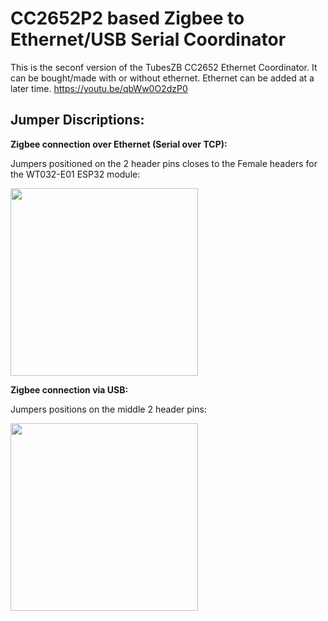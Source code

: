 # CC2652P2 based Zigbee to Ethernet/USB Serial Coordinator

This is the seconf version of the TubesZB CC2652 Ethernet Coordinator. It can be bought/made with or without ethernet. Ethernet can be added at a later time. https://youtu.be/qbWw0O2dzP0

## Jumper Discriptions:

**Zigbee connection over Ethernet (Serial over TCP):**

Jumpers positioned on the 2 header pins closes to the Female headers for the WT032-E01 ESP32 module:

<img src="https://raw.githubusercontent.com/tube0013/tube_gateways/main/V2_tube_zb_gw_cc2652p2/V2_ZB_2_ETH.JPG" width="300">


**Zigbee connection via USB:**

Jumpers positions on the middle 2 header pins:

<img src="https://raw.githubusercontent.com/tube0013/tube_gateways/main/V2_tube_zb_gw_cc2652p2/V2_ZB_2_USB.JPG" width="300">

